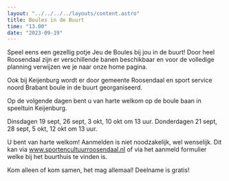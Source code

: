 ```yaml
---
layout: "../../../../layouts/content.astro"
title: Boules in de Buurt
time: "13.00"
date: "2023-09-19"
---
```


Speel eens een gezellig potje Jeu de Boules bij jou in de buurt!
Door heel Roosendaal zijn er verschillende banen beschikbaar en voor de volledige planning verwijzen 
we je naar onze home pagina.

Ook bij Keijenburg wordt er door gemeente Roosendaal en sport service noord Brabant 
boule in de buurt georganiseerd.

Op de volgende dagen bent u van harte welkom op de boule baan in speeltuin Keijenburg.

Dinsdagen 19 sept, 26 sept, 3 okt, 10 okt om 13 uur.
Donderdagen 21 sept, 28 sept, 5 okt, 12 okt om 13 uur.

U bent van harte welkom!
Aanmelden is niet noodzakelijk, wel wenselijk.
Dit kan via www.sportencultuurroosendaal.nl
of via het aanmeld formulier welke bij het buurthuis te vinden is.

Kom alleen of kom samen, het mag allemaal!
Deelname is gratis!

